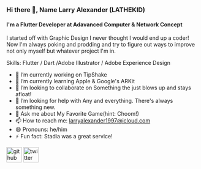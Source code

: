 ### Hi there 👋, Name Larry Alexander (LATHEKID)
#### I'm a Flutter Developer at Adavanced Computer & Network Concept
I started off with Graphic Design I never thought I would end up a coder! Now I'm always poking and prodding and try to figure out ways to improve not only myself but whatever project I'm in.  

Skills: Flutter / Dart /Adobe Illustrator / Adobe Experience Design

- 🔭 I’m currently working on TipShake 
- 🌱 I’m currently learning Apple & Google's ARKit 
- 👯 I’m looking to collaborate on Something the just blows up and stays afloat! 
- 🤔 I’m looking for help with Any and everything. There's always something new. 
- 💬 Ask me about My Favorite Game(hint: Choom!) 
- 📫 How to reach me: larryalexander1997@icloud.com 
- 😄 Pronouns: he/him 
- ⚡ Fun fact: Stadia was a great service! 


[<img src='https://cdn.jsdelivr.net/npm/simple-icons@3.0.1/icons/github.svg' alt='github' height='40'>](https://github.com/https://github.com/LarryAlexander)  [<img src='https://cdn.jsdelivr.net/npm/simple-icons@3.0.1/icons/twitter.svg' alt='twitter' height='40'>](https://twitter.com/https://twitter.com/LA_THEKID)  


